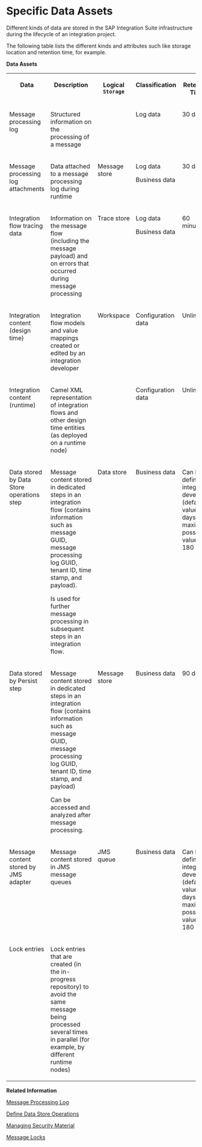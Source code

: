 <!-- loio0e4e511016754da4bea756df94172a87 -->

# Specific Data Assets

Different kinds of data are stored in the SAP Integration Suite infrastructure during the lifecycle of an integration project.

The following table lists the different kinds and attributes such like storage location and retention time, for example.

**Data Assets**


<table>
<tr>
<th valign="top">

Data

</th>
<th valign="top">

Description

</th>
<th valign="top">

Logical `Storage` 

</th>
<th valign="top">

Classification

</th>
<th valign="top">

Retention Time

</th>
</tr>
<tr>
<td valign="top">

Message processing log

</td>
<td valign="top">

Structured information on the processing of a message

</td>
<td valign="top">



</td>
<td valign="top">

Log data

</td>
<td valign="top">

30 days

</td>
</tr>
<tr>
<td valign="top">

Message processing log attachments

</td>
<td valign="top">

Data attached to a message processing log during runtime

</td>
<td valign="top">

Message store

</td>
<td valign="top">

Log data

Business data

</td>
<td valign="top">

30 days

</td>
</tr>
<tr>
<td valign="top">

Integration flow tracing data

</td>
<td valign="top">

Information on the message flow \(including the message payload\) and on errors that occurred during message processing

</td>
<td valign="top">

Trace store

</td>
<td valign="top">

Log data

Business data

</td>
<td valign="top">

60 minutes

</td>
</tr>
<tr>
<td valign="top">

Integration content \(design time\)

</td>
<td valign="top">

Integration flow models and value mappings created or edited by an integration developer

</td>
<td valign="top">

Workspace

</td>
<td valign="top">

Configuration data

</td>
<td valign="top">

Unlimited

</td>
</tr>
<tr>
<td valign="top">

Integration content \(runtime\)

</td>
<td valign="top">

Camel XML representation of integration flows and other design time entities \(as deployed on a runtime node\)

</td>
<td valign="top">



</td>
<td valign="top">

Configuration data

</td>
<td valign="top">

Unlimited

</td>
</tr>
<tr>
<td valign="top">

Data stored by Data Store operations step

</td>
<td valign="top">

Message content stored in dedicated steps in an integration flow \(contains information such as message GUID, message processing log GUID, tenant ID, time stamp, and payload\).

Is used for further message processing in subsequent steps in an integration flow.

</td>
<td valign="top">

Data store

</td>
<td valign="top">

Business data

</td>
<td valign="top">

Can be defined by integration developer \(default value: 30 days, maximum possible value is 180 days\)

</td>
</tr>
<tr>
<td valign="top">

Data stored by Persist step

</td>
<td valign="top">

Message content stored in dedicated steps in an integration flow \(contains information such as message GUID, message processing log GUID, tenant ID, time stamp, and payload\)

Can be accessed and analyzed after message processing.

</td>
<td valign="top">

Message store

</td>
<td valign="top">

Business data

</td>
<td valign="top">

90 days

</td>
</tr>
<tr>
<td valign="top">

Message content stored by JMS adapter

</td>
<td valign="top">

Message content stored in JMS message queues

</td>
<td valign="top">

JMS queue

</td>
<td valign="top">

Business data

</td>
<td valign="top">

Can be defined by integration developer \(default value: 30 days, maximum possible value is 180 days\)

</td>
</tr>
<tr>
<td valign="top">

Lock entries

</td>
<td valign="top">

Lock entries that are created \(in the in-progress repository\) to avoid the same message being processed several times in parallel \(for example, by different runtime nodes\)

</td>
<td valign="top">



</td>
<td valign="top">



</td>
<td valign="top">



</td>
</tr>
</table>

**Related Information**  


[Message Processing Log](../50-Development/message-processing-log-b32f8cd.md "The message processing log displays structured information of a message.")

[Define Data Store Operations](../50-Development/define-data-store-operations-79f63a4.md "You can use the data store to temporarily store messages.")

[Managing Security Material](../50-Development/managing-security-material-b8ccb53.md "The Manage Security Material area provides an overview of security-related artifacts.")

[Message Locks](../50-Development/message-locks-bce9ae0.md "This section allows you to display and manage lock entries that are created (in the in-progress repository) to avoid the same message being processed several times in parallel (for example, by different runtime nodes).")

